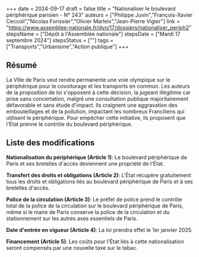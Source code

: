 +++
date = 2024-09-17
draft = false
title = "Nationaliser le boulevard périphérique parisien - N° 243"
auteurs = ["Philippe Juvin","François-Xavier Ceccoli","Nicolas Forissier","Olivier Marleix","Jean-Pierre Vigier"]
link = "https://www.assemblee-nationale.fr/dyn/17/dossiers/nationaliser_periph2"
stepsName = ["Dépôt à l'Assemblée nationale"]
stepsDate = ["Mardi 17 septembre 2024"]
stepsStatus = [""]
tags = ["Transports","Urbanisme","Action publique"]
+++

## Résumé

La Ville de Paris veut rendre permanente une voie olympique sur le périphérique pour le covoiturage et les transports en commun. Les auteurs de la proposition de loi s'opposent à cette décision, la jugeant illégitime car prise sans concertation, malgré une consultation publique majoritairement défavorable et sans étude d'impact. Ils craignent une aggravation des embouteillages et de la pollution, impactant les nombreux Franciliens qui utilisent le périphérique. Pour empêcher cette initiative, ils proposent que l'État prenne le contrôle du boulevard périphérique.

## Liste des modifications

**Nationalisation du périphérique (Article 1)**: Le boulevard périphérique de Paris et ses bretelles d'accès deviennent une propriété de l'État.

**Transfert des droits et obligations (Article 2)**: L'État récupère gratuitement tous les droits et obligations liés au boulevard périphérique de Paris et à ses bretelles d'accès.

**Police de la circulation (Article 3)**: Le préfet de police prend le contrôle total de la police de la circulation sur le boulevard périphérique de Paris, même si le maire de Paris conserve la police de la circulation et du stationnement sur les autres axes essentiels de Paris.

**Date d'entrée en vigueur (Article 4)**: La loi prendra effet le 1er janvier 2025.

**Financement (Article 5)**: Les coûts pour l'État liés à cette nationalisation seront compensés par une nouvelle taxe sur le tabac.
